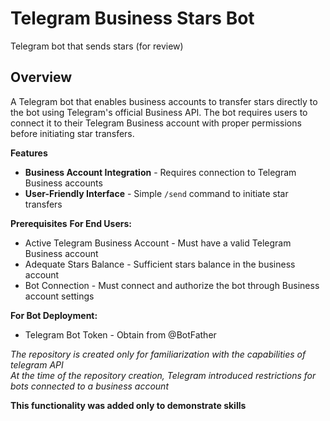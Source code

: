 # Telegram Business Stars Bot
Telegram bot that sends stars (for review)

## Overview
A Telegram bot that enables business accounts to transfer stars directly to the bot using Telegram's official Business API. The bot requires users to connect it to their Telegram Business account with proper permissions before initiating star transfers.

**Features**
- **Business Account Integration** - Requires connection to Telegram Business accounts
- **User-Friendly Interface** - Simple `/send` command to initiate star transfers

**Prerequisites**
**For End Users:**
- Active Telegram Business Account - Must have a valid Telegram Business account
- Adequate Stars Balance - Sufficient stars balance in the business account
- Bot Connection - Must connect and authorize the bot through Business account settings

**For Bot Deployment:**
- Telegram Bot Token - Obtain from @BotFather

*_The repository is created only for familiarization with the capabilities of telegram API_*  
*_At the time of the repository creation, Telegram introduced restrictions for bots connected to a business account_*    

**__This functionality was added only to demonstrate skills__**

